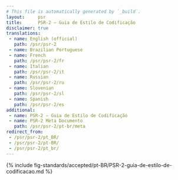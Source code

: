 ```yaml
---
# This file is automatically generated by `_build`.
layout:     psr
title:      PSR-2 — Guia de Estilo de Codificação
disclaimer: true
translations:
 - name: English (official)
   path: /psr/psr-2
 - name: Brazilian Portuguese
 - name: French
   path: /psr/psr-2/fr
 - name: Italian
   path: /psr/psr-2/it
 - name: Russian
   path: /psr/psr-2/ru
 - name: Slovenian
   path: /psr/psr-2/sl
 - name: Spanish
   path: /psr/psr-2/es
additional:
 - name: PSR-2 — Guia de Estilo de Codificação
 - name: PSR-2 Meta Documento
   path: /psr/psr-2/pt-br/meta
redirect_from:
 - /psr/psr-2/pt_BR/
 - /psr/psr-2/pt-BR/
 - /psr/psr-2/pt_br/
---
```

{% include fig-standards/accepted/pt-BR/PSR-2-guia-de-estilo-de-codificacao.md %}
